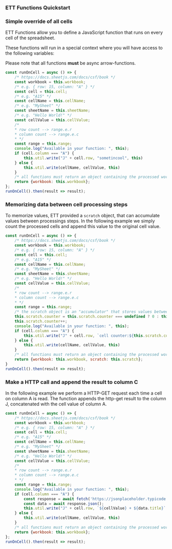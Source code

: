 ### ETT Functions Quickstart

### Simple override of all cells

ETT Functions allow you to define a JavaScript function that runs on every cell of the spreadsheet.

These functions will run in a special context where you will have access to the following variables:

Please note that all functions **must** be async arrow-functions.

````javascript
const runOnCell = async () => {
    /* https://docs.sheetjs.com/docs/csf/book */
    const workbook = this.workbook;
    /* e.g. { row: 15, column: "A" } */
    const cell = this.cell;
    /* e.g. "A15" */
    const cellName = this.cellName;
    /* e.g. "MySheet" */
    const sheetName = this.sheetName;
    /* e.g. "Hello World!" */
    const cellValue = this.cellValue;
    /*
    * row count --> range.e.r
    * column count --> range.e.c
    * */
    const range = this.range;
    console.log("Available in your function: ", this);
    if (cell.column === "A") {
        this.util.write("J" + cell.row, "sometincool", this)
    } else {
        this.util.write(cellName, cellValue, this)
    }
    /* all functions must return an object containing the processed workbook */
    return {workbook: this.workbook};
};
runOnCell().then(result => result);
````

### Memorizing data between cell processing steps
To memorize values, ETT provided a ``scratch`` object, that can accumulate values between processings steps.
In the following example we simply count the processed cells and append this value to the original cell value.
````javascript
const runOnCell = async () => {
    /* https://docs.sheetjs.com/docs/csf/book */
    const workbook = this.workbook;
    /* e.g. { row: 15, column: "A" } */
    const cell = this.cell;
    /* e.g. "A15" */
    const cellName = this.cellName;
    /* e.g. "MySheet" */
    const sheetName = this.sheetName;
    /* e.g. "Hello World!" */
    const cellValue = this.cellValue;
    /*
    * row count --> range.e.r
    * column count --> range.e.c
    * */
    const range = this.range;
    /* the scratch object is an "accumulator" that stores values between cell processings */
    this.scratch.counter = this.scratch.counter === undefined ? 0 : this.scratch.counter;
    this.scratch.counter++;
    console.log("Available in your function: ", this);
    if (cell.column === "A") {
        this.util.write("J" + cell.row, `cell counter:${this.scratch.counter}`, this)
    } else {
        this.util.write(cellName, cellValue, this)
    }
    /* all functions must return an object containing the processed workbook and the scratch object */
    return {workbook: this.workbook, scratch: this.scratch};
}
runOnCell().then(result => result);
````

### Make a HTTP call and append the result to column C
In the following example we perform a HTTP-GET request each time a cell on column A is read. The function appends the http-get result to the column J, concatenated with the
cell value of column A.
````javascript
const runOnCell = async () => {
    /* https://docs.sheetjs.com/docs/csf/book */
    const workbook = this.workbook;
    /* e.g. { row: 15, column: "A" } */
    const cell = this.cell;
    /* e.g. "A15" */
    const cellName = this.cellName;
    /* e.g. "MySheet" */
    const sheetName = this.sheetName;
    /* e.g. "Hello World!" */
    const cellValue = this.cellValue;
    /*
    * row count --> range.e.r
    * column count --> range.e.c
    * */
    const range = this.range;
    console.log("Available in your function: ", this);
    if (cell.column === "A") {
        const response = await fetch('https://jsonplaceholder.typicode.com/todos/1');
        const data = await response.json();
        this.util.write("J" + cell.row, `${cellValue} + ${data.title}`, this)
    } else {
        this.util.write(cellName, cellValue, this)
    }
    /* all functions must return an object containing the processed workbook */
    return {workbook: this.workbook};
};
runOnCell().then(result => result);
````